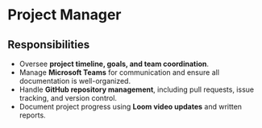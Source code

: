 # Project Manager

## Responsibilities
- Oversee **project timeline, goals, and team coordination**.
- Manage **Microsoft Teams** for communication and ensure all documentation is well-organized.
- Handle **GitHub repository management**, including pull requests, issue tracking, and version control.
- Document project progress using **Loom video updates** and written reports.
